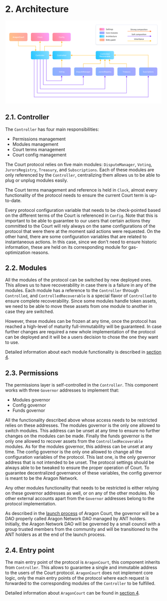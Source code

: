 # 2. Architecture

![Architecture diagram](./architecture.png)

## 2.1. Controller

The `Controller` has four main responsibilities:
- Permissions management
- Modules management 
- Court terms management
- Court config management

The Court protocol relies on five main modules: `DisputeManager`, `Voting`, `JurorsRegistry`, `Treasury`, and `Subscriptions`.
Each of these modules are only referenced by the `Controller`, centralizing them allows us to be able to plug or unplug modules easily.

The Court terms management and reference is held in `Clock`, almost every functionality of the protocol needs to ensure the current Court term is up-to-date.

Every protocol configuration variable that needs to be check-pointed based on the different terms of the Court is referenced in `Config`.
Note that this is important to be able to guarantee to our users that certain actions they committed to the Court will rely always on the same configurations of the protocol that were there at the moment said actions were requested. 
On the other hand, there are some configuration variables that are related to instantaneous actions. In this case, since we don't need to ensure historic information, these are held on its corresponding module for gas-optimization reasons.  

## 2.2. Modules

All the modules of the protocol can be switched by new deployed ones. This allows us to have recoverability in case there is a failure in any of the modules. 
Each module has a reference to the `Controller` through `Controlled`, and `ControlledRecoverable` is a special flavor of `Controlled` to ensure complete recoverability. 
Since some modules handle token assets, we need to be able to move these assets from one module to another in case they are switched.  

However, these modules can be frozen at any time, once the protocol has reached a high-level of maturity full-immutability will be guaranteed. 
In case further changes are required a new whole implementation of the protocol can be deployed and it will be a users decision to chose the one they want to use.

Detailed information about each module functionality is described in [section 4](../4-entry-points).

## 2.3. Permissions

The permissions layer is self-controlled in the `Controller`. This component works with three `Governor` addresses to implement that:
- Modules governor
- Config governor
- Funds governor

All the functionality described above whose access needs to be restricted relies on these addresses. 
The modules governor is the only one allowed to switch modules. This address can be unset at any time to ensure no further changes on the modules can be made.
Finally the funds governor is the only one allowed to recover assets from the `ControlledRecoverable` modules. As for the modules governor, this address can be unset at any time. 
The config governor is the only one allowed to change all the configuration variables of the protocol. This last one, is the only governor address that is not intended to be unset. 
The protocol settings should be always able to be tweaked to ensure the proper operation of Court. To guarantee decentralized governance of these variables, the config governor is meant to be the Aragon Network.  

Any other modules functionality that needs to be restricted is either relying on these governor addresses as well, or on any of the other modules. 
No other external accounts apart from the `Governor` addresses belong to the protocol implementation.

As described in the [launch process](https://forum.aragon.org/t/aragon-network-launch-phases-and-target-dates/1263) of Aragon Court, the governor will be a DAO properly called Aragon Network DAO managed by ANT holders. 
Initially, the Aragon Network DAO will be governed by a small council with a group trusted members from the community and will be transitioned to the ANT holders as at the end of the launch process. 

## 2.4. Entry point

The main entry point of the protocol is `AragonCourt`, this component inherits from `Controller`. 
This allows to guarantee a single and immutable address to the users of the Court protocol. `AragonCourt` does not implement core logic, only the main entry points of the protocol where each request is forwarded to the corresponding modules of the `Controller` to be fulfilled.

Detailed information about `AragonCourt` can be found in [section 4](../4-entry-points).
